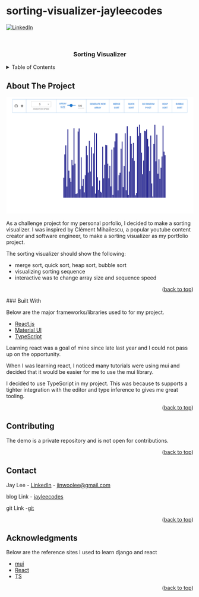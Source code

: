 # sorting-visualizer-jayleecodes
<div id="top"></div>

[![LinkedIn][linkedin-shield]][linkedin-url]


<!-- PROJECT LOGO -->
<br />
<div align="center">
    <h3 align="center">Sorting Visualizer</h3>
</div>



<!-- TABLE OF CONTENTS -->
<details>
  <summary>Table of Contents</summary>
  <ol>
    <li>
      <a href="#about-the-project">About The Project</a>
      <ul>
        <li><a href="#built-with">Built With</a></li>
      </ul>
    </li>
    <li><a href="#contact">Contact</a></li>
    <li><a href="#acknowledgments">Acknowledgments</a></li>
  </ol>
</details>



<!-- ABOUT THE PROJECT -->
## About The Project

![homepage Screen Shot][homepage-screenshot]

As a challenge project for my personal porfolio, I decided to make a sorting visualizer. I was inspired by Clément Mihailescu, a popular youtube content creator and software engineer, to make a sorting visualizer as my portfolio project. 

The sorting visualizer should show the following:
-	merge sort, quick sort, heap sort, bubble sort 
-	visualizing sorting sequence
-	interactive was to change array size and sequence speed

<p align="right">(<a href="#top">back to top</a>)</p>
### Built With

Below are the major frameworks/libraries used to for my project.

* [React.js](https://reactjs.org/)
* [Material UI](https://mui.com/)
* [TypeScript](https://www.typescriptlang.org/)

Learning react was a goal of mine since late last year and I could not pass up on the opportunity.

When I was learning react, I noticed many tutorials were using mui and decided that it would be easier for me to use the mui library. 

I decided to use TypeScript in my project. This was because ts supports a tighter integration with the editor and type inference to gives me great tooling. 

<p align="right">(<a href="#top">back to top</a>)</p>


<!-- CONTRIBUTING -->
## Contributing

The demo is a private repository and is not open for contributions. 

<p align="right">(<a href="#top">back to top</a>)</p>




<!-- CONTACT -->
## Contact

Jay Lee - [LinkedIn](linkedin-url) - jinwoolee@gmail.com

blog Link - [jayleecodes](https://jinlee487.github.io/)

git Link -[git](https://github.com/jinlee487)

<p align="right">(<a href="#top">back to top</a>)</p>



<!-- ACKNOWLEDGMENTS -->
## Acknowledgments

Below are the reference sites I used to learn django and react

* [mui](https://mui.com/)
* [React](https://reactjs.org/docs/getting-started.html)
* [TS](https://www.typescriptlang.org/)


<p align="right">(<a href="#top">back to top</a>)</p>


<!-- MARKDOWN LINKS & IMAGES -->
[linkedin-shield]: https://img.shields.io/badge/-LinkedIn-black.svg?style=for-the-badge&logo=linkedin&colorB=555
[linkedin-url]: https://www.linkedin.com/in/jinwoolee487/
[homepage-screenshot]: 1a8cc008-30d4-4d53-9909-a86b036d476d.png

